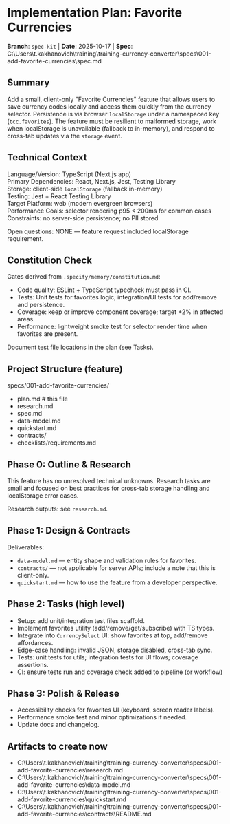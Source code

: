# Implementation Plan: Favorite Currencies

**Branch**: `spec-kit` | **Date**: 2025-10-17 | **Spec**: C:\Users\t.kakhanovich\training\training-currency-converter\specs\001-add-favorite-currencies\spec.md

## Summary

Add a small, client-only "Favorite Currencies" feature that allows users to
save currency codes locally and access them quickly from the currency
selector. Persistence is via browser `localStorage` under a namespaced key
(`tcc.favorites`). The feature must be resilient to malformed storage, work
when localStorage is unavailable (fallback to in-memory), and respond to
cross-tab updates via the `storage` event.

## Technical Context

Language/Version: TypeScript (Next.js app)  
Primary Dependencies: React, Next.js, Jest, Testing Library  
Storage: client-side `localStorage` (fallback in-memory)  
Testing: Jest + React Testing Library  
Target Platform: web (modern evergreen browsers)  
Performance Goals: selector rendering p95 < 200ms for common cases  
Constraints: no server-side persistence; no PII stored

Open questions: NONE — feature request included localStorage requirement.

## Constitution Check

Gates derived from `.specify/memory/constitution.md`:

- Code quality: ESLint + TypeScript typecheck must pass in CI.
- Tests: Unit tests for favorites logic; integration/UI tests for add/remove
  and persistence.
- Coverage: keep or improve component coverage; target +2% in affected
  areas.
- Performance: lightweight smoke test for selector render time when
  favorites are present.

Document test file locations in the plan (see Tasks).

## Project Structure (feature)

specs/001-add-favorite-currencies/

- plan.md # this file
- research.md
- spec.md
- data-model.md
- quickstart.md
- contracts/
- checklists/requirements.md

## Phase 0: Outline & Research

This feature has no unresolved technical unknowns. Research tasks are small
and focused on best practices for cross-tab storage handling and localStorage
error cases.

Research outputs: see `research.md`.

## Phase 1: Design & Contracts

Deliverables:

- `data-model.md` — entity shape and validation rules for favorites.
- `contracts/` — not applicable for server APIs; include a note that this is
  client-only.
- `quickstart.md` — how to use the feature from a developer perspective.

## Phase 2: Tasks (high level)

- Setup: add unit/integration test files scaffold.
- Implement favorites utility (add/remove/get/subscribe) with TS types.
- Integrate into `CurrencySelect` UI: show favorites at top, add/remove
  affordances.
- Edge-case handling: invalid JSON, storage disabled, cross-tab sync.
- Tests: unit tests for utils; integration tests for UI flows; coverage
  assertions.
- CI: ensure tests run and coverage check added to pipeline (or workflow)

## Phase 3: Polish & Release

- Accessibility checks for favorites UI (keyboard, screen reader labels).
- Performance smoke test and minor optimizations if needed.
- Update docs and changelog.

## Artifacts to create now

- C:\Users\t.kakhanovich\training\training-currency-converter\specs\001-add-favorite-currencies\research.md
- C:\Users\t.kakhanovich\training\training-currency-converter\specs\001-add-favorite-currencies\data-model.md
- C:\Users\t.kakhanovich\training\training-currency-converter\specs\001-add-favorite-currencies\quickstart.md
- C:\Users\t.kakhanovich\training\training-currency-converter\specs\001-add-favorite-currencies\contracts\README.md
